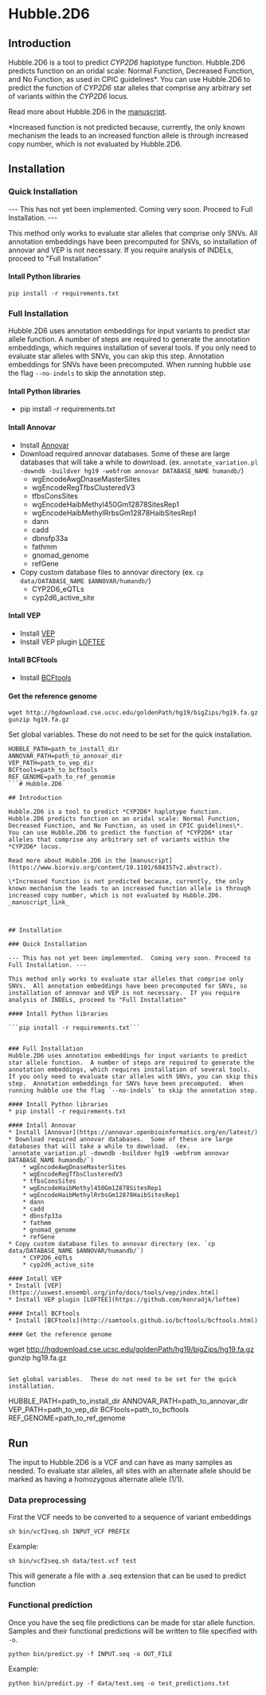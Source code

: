 # Hubble.2D6

## Introduction

Hubble.2D6 is a tool to predict *CYP2D6* haplotype function.  Hubble.2D6 predicts function on an oridal scale: Normal Function, Decreased Function, and No Function, as used in CPIC guidelines\*.  You can use Hubble.2D6 to predict the function of *CYP2D6* star alleles that comprise any arbitrary set of variants within the *CYP2D6* locus.

Read more about Hubble.2D6 in the [manuscript](https://www.biorxiv.org/content/10.1101/684357v2.abstract).

\*Increased function is not predicted because, currently, the only known mechanism the leads to an increased function allele is through increased copy number, which is not evaluated by Hubble.2D6.  



## Installation

### Quick Installation

--- This has not yet been implemented.  Coming very soon. Proceed to Full Installation. ---

This method only works to evaluate star alleles that comprise only SNVs.  All annotation embeddings have been precomputed for SNVs, so installation of annovar and VEP is not necessary.  If you require analysis of INDELs, proceed to "Full Installation"

#### Intall Python libraries

```pip install -r requirements.txt```


### Full Installation
Hubble.2D6 uses annotation embeddings for input variants to predict star allele function.  A number of steps are required to generate the annotation embeddings, which requires installation of several tools.  If you only need to evaluate star alleles with SNVs, you can skip this step.  Annotation embeddings for SNVs have been precomputed.  When running hubble use the flag `--no-indels` to skip the annotation step.

#### Intall Python libraries
* pip install -r requirements.txt

#### Intall Annovar
* Install [Annovar](https://annovar.openbioinformatics.org/en/latest/)
* Download required annovar databases.  Some of these are large databases that will take a while to download.  (ex. `annotate_variation.pl -downdb -buildver hg19 -webfrom annovar DATABASE_NAME humandb/`)
    * wgEncodeAwgDnaseMasterSites
    * wgEncodeRegTfbsClusteredV3
    * tfbsConsSites
    * wgEncodeHaibMethyl450Gm12878SitesRep1
    * wgEncodeHaibMethylRrbsGm12878HaibSitesRep1
    * dann
    * cadd
    * dbnsfp33a
    * fathmm
    * gnomad_genome
    * refGene
* Copy custom database files to annovar directory (ex. `cp data/DATABASE_NAME $ANNOVAR/humandb/`)
    * CYP2D6_eQTLs
    * cyp2d6_active_site

#### Intall VEP
* Install [VEP](https://uswest.ensembl.org/info/docs/tools/vep/index.html)
* Install VEP plugin [LOFTEE](https://github.com/konradjk/loftee)

#### Intall BCFtools
* Install [BCFtools](http://samtools.github.io/bcftools/bcftools.html)

#### Get the reference genome

```
wget http://hgdownload.cse.ucsc.edu/goldenPath/hg19/bigZips/hg19.fa.gz
gunzip hg19.fa.gz
```

Set global variables.  These do not need to be set for the quick installation.

```
HUBBLE_PATH=path_to_install_dir
ANNOVAR_PATH=path_to_annovar_dir
VEP_PATH=path_to_vep_dir
BCFtools=path_to_bcftools
REF_GENOME=path_to_ref_genomie
```# Hubble.2D6

## Introduction

Hubble.2D6 is a tool to predict *CYP2D6* haplotype function.  Hubble.2D6 predicts function on an oridal scale: Normal Function, Decreased Function, and No Function, as used in CPIC guidelines\*.  You can use Hubble.2D6 to predict the function of *CYP2D6* star alleles that comprise any arbitrary set of variants within the *CYP2D6* locus.

Read more about Hubble.2D6 in the [manuscript](https://www.biorxiv.org/content/10.1101/684357v2.abstract).

\*Increased function is not predicted because, currently, the only known mechanism the leads to an increased function allele is through increased copy number, which is not evaluated by Hubble.2D6.  
_manuscript_link_



## Installation

### Quick Installation

--- This has not yet been implemented.  Coming very soon. Proceed to Full Installation. ---

This method only works to evaluate star alleles that comprise only SNVs.  All annotation embeddings have been precomputed for SNVs, so installation of annovar and VEP is not necessary.  If you require analysis of INDELs, proceed to "Full Installation"

#### Intall Python libraries

```pip install -r requirements.txt```


### Full Installation
Hubble.2D6 uses annotation embeddings for input variants to predict star allele function.  A number of steps are required to generate the annotation embeddings, which requires installation of several tools.  If you only need to evaluate star alleles with SNVs, you can skip this step.  Annotation embeddings for SNVs have been precomputed.  When running hubble use the flag `--no-indels` to skip the annotation step.

#### Intall Python libraries
* pip install -r requirements.txt

#### Intall Annovar
* Install [Annovar](https://annovar.openbioinformatics.org/en/latest/)
* Download required annovar databases.  Some of these are large databases that will take a while to download.  (ex. `annotate_variation.pl -downdb -buildver hg19 -webfrom annovar DATABASE_NAME humandb/`)
    * wgEncodeAwgDnaseMasterSites
    * wgEncodeRegTfbsClusteredV3
    * tfbsConsSites
    * wgEncodeHaibMethyl450Gm12878SitesRep1
    * wgEncodeHaibMethylRrbsGm12878HaibSitesRep1
    * dann
    * cadd
    * dbnsfp33a
    * fathmm
    * gnomad_genome
    * refGene
* Copy custom database files to annovar directory (ex. `cp data/DATABASE_NAME $ANNOVAR/humandb/`)
    * CYP2D6_eQTLs
    * cyp2d6_active_site

#### Intall VEP
* Install [VEP](https://uswest.ensembl.org/info/docs/tools/vep/index.html)
* Install VEP plugin [LOFTEE](https://github.com/konradjk/loftee)

#### Intall BCFtools
* Install [BCFtools](http://samtools.github.io/bcftools/bcftools.html)

#### Get the reference genome

```
wget http://hgdownload.cse.ucsc.edu/goldenPath/hg19/bigZips/hg19.fa.gz
gunzip hg19.fa.gz
```

Set global variables.  These do not need to be set for the quick installation.

```
HUBBLE_PATH=path_to_install_dir
ANNOVAR_PATH=path_to_annovar_dir
VEP_PATH=path_to_vep_dir
BCFtools=path_to_bcftools
REF_GENOME=path_to_ref_genome


## Run

The input to Hubble.2D6 is a VCF and can have as many samples as needed.  To evaluate star alleles, all sites with an alternate allele
should be marked as having a homozygous alternate allele (1/1).  


### Data preprocessing
First the VCF needs to be converted to a sequence of variant embeddings
```
sh bin/vcf2seq.sh INPUT_VCF PREFIX
```

Example:
```
sh bin/vcf2seq.sh data/test.vcf test
```

This will generate a file with a .seq extension that can be used to predict function

### Functional prediction
Once you have the seq file predictions can be made for star allele function.  Samples and their 
functional predictions will be written to file specified with `-o`.
```
python bin/predict.py -f INPUT.seq -o OUT_FILE
```

Example:
```
python bin/predict.py -f data/test.seq -o test_predictions.txt
```






